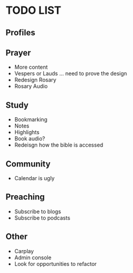 # TODO LIST

## Profiles

## Prayer
- More content
- Vespers or Lauds ... need to prove the design
- Redesign Rosary
- Rosary Audio

## Study
- Bookmarking
- Notes
- Highlights
- Book audio?
- Redeisgn how the bible is accessed

## Community
- Calendar is ugly

## Preaching
- Subscribe to blogs
- Subscribe to podcasts

## Other
- Carplay
- Admin console
- Look for opportunities to refactor
